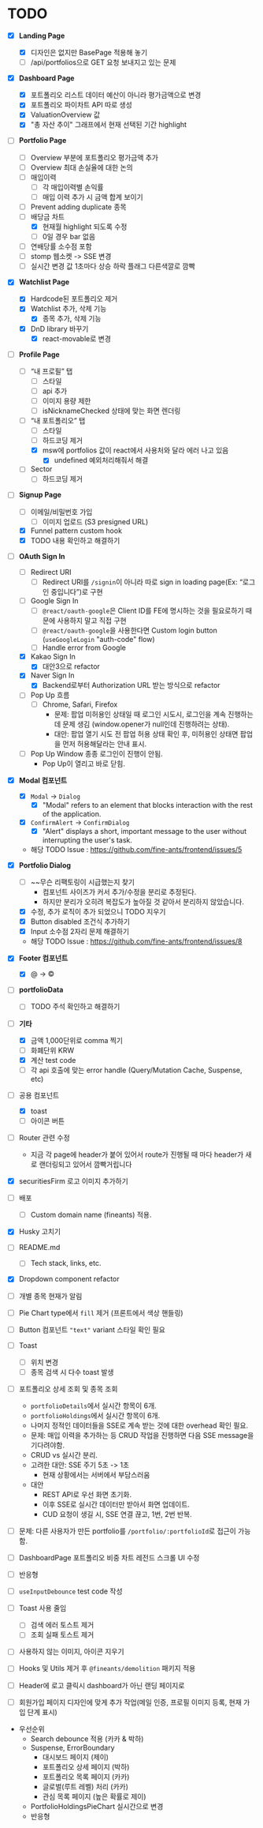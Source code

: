 # TODO

- [x] **Landing Page**

  - [x] 디자인은 없지만 BasePage 적용해 놓기
  - [ ] /api/portfolios으로 GET 요청 보내지고 있는 문제

- [x] **Dashboard Page**

  - [x] 포트폴리오 리스트 데이터 예산이 아니라 평가금액으로 변경
  - [x] 포트폴리오 파이차트 API 따로 생성
  - [x] ValuationOverview 값
  - [x] "총 자산 추이" 그래프에서 현재 선택된 기간 highlight

- [ ] **Portfolio Page**

  - [ ] Overview 부분에 포트폴리오 평가금액 추가
  - [ ] Overview 최대 손실율에 대한 논의
  - [ ] 매입이력
    - [ ] 각 매입이력별 손익률
    - [ ] 매입 이력 추가 시 금액 합계 보이기
  - [ ] Prevent adding duplicate 종목
  - [ ] 배당금 차트
    - [x] 현재월 highlight 되도록 수정
    - [ ] 0일 경우 bar 없음
  - [ ] 연배당률 소수점 포함
  - [ ] stomp 웹소켓 -> SSE 변경
  - [ ] 실시간 변경 값 1초마다 상승 하락 플래그 다른색깔로 깜빡

- [x] **Watchlist Page**

  - [x] Hardcode된 포트폴리오 제거
  - [x] Watchlist 추가, 삭제 기능
    - [x] 종목 추가, 삭제 기능
  - [x] DnD library 바꾸기
    - [x] react-movable로 변경

- [ ] **Profile Page**

  - [ ] “내 프로필” 탭
    - [ ] 스타일
    - [ ] api 추가
    - [ ] 이미지 용량 제한
    - [ ] isNicknameChecked 상태에 맞는 화면 렌더링
  - [ ] “내 포트폴리오” 탭
    - [ ] 스타일
    - [ ] 하드코딩 제거
    - [x] msw에 portfolios 값이 react에서 사용처와 달라 에러 나고 있음
      - [x] undefined 예외처리해줘서 해결
  - [ ] Sector
    - [ ] 하드코딩 제거

- [ ] **Signup Page**

  - [ ] 이메일/비밀번호 가입
    - [ ] 이미지 업로드 (S3 presigned URL)
  - [x] Funnel pattern custom hook
  - [x] TODO 내용 확인하고 해결하기

- [ ] **OAuth Sign In**

  - [ ] Redirect URI
    - [ ] Redirect URI를 `/signin`이 아니라 따로 sign in loading page(Ex: “로그인 중입니다”)로 구현
  - [ ] Google Sign In
    - [ ] `@react/oauth-google`은 Client ID를 FE에 명시하는 것을 필요로하기 때문에 사용하지 말고 직접 구현
    - [ ] `@react/oauth-google`을 사용한다면 Custom login button (`useGoogleLogin` "auth-code" flow)
    - [ ] Handle error from Google
  - [x] Kakao Sign In
    - [x] 대안3으로 refactor
  - [x] Naver Sign In
    - [x] Backend로부터 Authorization URL 받는 방식으로 refactor
  - [ ] Pop Up 흐름
    - [ ] Chrome, Safari, Firefox
      - 문제: 팝업 미허용인 상태일 때 로그인 시도시, 로그인을 계속 진행하는데 문제 생김 (window.opener가 null인데 진행하려는 상태).
      - 대안: 팝업 열기 시도 전 팝업 허용 상태 확인 후, 미허용인 상태면 팝업을 먼저 허용해달라는 안내 표시.
  - [ ] Pop Up Window 종종 로그인이 진행이 안됨.
    - Pop Up이 열리고 바로 닫힘.

- [x] **Modal 컴포넌트**

  - [x] `Modal` -> `Dialog`
    - [x] "Modal" refers to an element that blocks interaction with the rest of the application.
  - [x] `ConfirmAlert` -> `ConfirmDialog`
    - [x] "Alert" displays a short, important message to the user without interrupting the user's task.
  - 해당 TODO Issue : https://github.com/fine-ants/frontend/issues/5

- [x] **Portfolio Dialog**

  - [ ] ~~무슨 리팩토링이 시급했는지 찾기
    - 컴포넌트 사이즈가 커서 추가/수정을 분리로 추정된다.
    - 하지만 분리가 오히려 복잡도가 높아질 것 같아서 분리하지 않았습니다.
  - [x] 수정, 추가 로직이 추가 되었으니 TODO 지우기
  - [x] Button disabled 조건식 추가하기
  - [x] Input 소수점 2자리 문제 해결하기
  - 해당 TODO Issue : https://github.com/fine-ants/frontend/issues/8

- [x] **Footer 컴포넌트**

  - [x] @ -> ©

- [ ] **portfolioData**

  - [ ] TODO 주석 확인하고 해결하기

- [ ] **기타**

  - [x] 금액 1,000단위로 comma 찍기
  - [ ] 화폐단위 KRW
  - [x] 계산 test code
  - [ ] 각 api 호출에 맞는 error handle (Query/Mutation Cache, Suspense, etc)

- [ ] 공용 컴포넌트

  - [x] toast
  - [ ] 아이콘 버튼

- [ ] Router 관련 수정

  - 지금 각 page에 header가 붙어 있어서 route가 진행될 때 마다 header가 새로 랜더링되고 있어서 깜빡거립니다

- [x] securitiesFirm 로고 이미지 추가하기

- [ ] 배포

  - [ ] Custom domain name (fineants) 적용.

- [x] Husky 고치기

- [ ] README.md

  - [ ] Tech stack, links, etc.

- [x] Dropdown component refactor

- [ ] 개별 종목 현재가 알림

- [ ] Pie Chart type에서 `fill` 제거 (프론트에서 색상 핸들링)

- [ ] Button 컴포넌트 `"text"` variant 스타일 확인 필요

- [ ] Toast

  - [ ] 위치 변경
  - [ ] 종목 검색 시 다수 toast 발생

- [ ] 포트폴리오 상세 조회 및 종목 조회

  - `portfolioDetails`에서 실시간 항목이 6개.
  - `portfolioHoldings`에서 실시간 항목이 6개.
  - 나머지 정적인 데이터들을 SSE로 계속 받는 것에 대한 overhead 확인 필요.
  - 문제: 매입 이력을 추가하는 등 CRUD 작업을 진행하면 다음 SSE message을 기다려야함.
  - CRUD vs 실시간 분리.
  - 고려한 대안: SSE 주기 5초 -> 1초
    - 현재 상황에서는 서버에서 부담스러움
  - 대안
    - REST API로 우선 화면 초기화.
    - 이후 SSE로 실시간 데이터만 받아서 화면 업데이트.
    - CUD 요청이 생길 시, SSE 연결 끊고, 1번, 2번 반복.

- [ ] 문제: 다른 사용자가 만든 portfolio를 `/portfolio/:portfolioId`로 접근이 가능함.

- [ ] DashboardPage 포트폴리오 비중 차트 레전드 스크롤 UI 수정

- [ ] 반응형

- [ ] `useInputDebounce` test code 작성

- [ ] Toast 사용 줄임

  - [ ] 검색 에러 토스트 제거
  - [ ] 조회 실패 토스트 제거

- [ ] 사용하지 않는 이미지, 아이콘 지우기
- [ ] Hooks 및 Utils 제거 후 `@fineants/demolition` 패키지 적용
- [ ] Header에 로고 클릭시 dashboard가 아닌 랜딩 페이지로
- [ ] 회원가입 페이지 디자인에 맞게 추가 작업(메일 인증, 프로필 이미지 등록, 현재 가입 단계 표시)

- 우선순위
  - Search debounce 적용 (카카 & 박하)
  - Suspense, ErrorBoundary
    - 대시보드 페이지 (제이)
    - 포트폴리오 상세 페이지 (박하)
    - 포트폴리오 목록 페이지 (카카)
    - 글로벌(루트 레벨) 처리 (카카)
    - 관심 목록 페이지 (높은 확률로 제이)
  - PortfolioHoldingsPieChart 실시간으로 변경
  - 반응형

